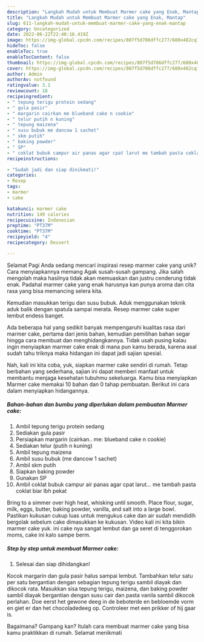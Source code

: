 ```yaml
---
description: "Langkah Mudah untuk Membuat Marmer cake yang Enak, Mantap"
title: "Langkah Mudah untuk Membuat Marmer cake yang Enak, Mantap"
slug: 611-langkah-mudah-untuk-membuat-marmer-cake-yang-enak-mantap
category: Uncategorized
date: 2022-06-22T22:40:16.419Z
image: https://img-global.cpcdn.com/recipes/807f5d786dffc277/680x482cq70/marmer-cake-foto-resep-utama.jpg
hideToc: false
enableToc: true
enableTocContent: false
thumbnail: https://img-global.cpcdn.com/recipes/807f5d786dffc277/680x482cq70/marmer-cake-foto-resep-utama.jpg
cover: https://img-global.cpcdn.com/recipes/807f5d786dffc277/680x482cq70/marmer-cake-foto-resep-utama.jpg
author: Admin
authorAv: notfound
ratingvalue: 3.1
reviewcount: 18
recipeingredient:
- " tepung terigu protein sedang"
- " gula pasir"
- " margarin cairkan me blueband cake n cookie"
- " telur putih n kuning"
- " tepung maizena"
- " susu bubuk me dancow 1 sachet"
- " skm putih"
- " baking powder"
- " SP"
- " coklat bubuk campur air panas agar cpat larut me tambah pasta coklat biar lbh pekat"
recipeinstructions:

- "Sudah jadi dan siap dinikmati!"
categories:
- Resep
tags:
- marmer
- cake

katakunci: marmer cake 
nutrition: 149 calories
recipecuisine: Indonesian
preptime: "PT37M"
cooktime: "PT37M"
recipeyield: "4"
recipecategory: Dessert

---
```



Selamat Pagi Anda sedang mencari inspirasi resep marmer cake yang unik? Cara menyiapkannya memang Agak susah-susah gampang. Jika salah mengolah maka hasilnya tidak akan memuaskan dan justru cenderung tidak enak. Padahal marmer cake yang enak harusnya kan punya aroma dan cita rasa yang bisa memancing selera kita.


Kemudian masukkan terigu dan susu bubuk. Aduk menggunakan teknik aduk balik dengan spatula sampai merata. Resep marmer cake super lembut endess banget.

Ada beberapa hal yang sedikit banyak mempengaruhi kualitas rasa dari marmer cake, pertama dari jenis bahan, kemudian pemilihan bahan segar hingga cara membuat dan menghidangkannya. Tidak usah pusing kalau ingin menyiapkan marmer cake enak di mana pun kamu berada, karena asal sudah tahu triknya maka hidangan ini dapat jadi sajian spesial.


Nah, kali ini kita coba, yuk, siapkan marmer cake sendiri di rumah. Tetap berbahan yang sederhana, sajian ini dapat memberi manfaat untuk membantu menjaga kesehatan tubuhmu sekeluarga. Kamu bisa menyiapkan Marmer cake memakai 10 bahan dan 0 tahap pembuatan. Berikut ini cara dalam menyiapkan hidangannya.

<!--inarticleads1-->

##### Bahan-bahan dan bumbu yang diperlukan dalam pembuatan Marmer cake:

1. Ambil  tepung terigu protein sedang
1. Sediakan  gula pasir
1. Persiapkan  margarin (cairkan.. me: blueband cake n cookie)
1. Sediakan  telur (putih n kuning)
1. Ambil  tepung maizena
1. Ambil  susu bubuk (me dancow 1 sachet)
1. Ambil  skm putih
1. Siapkan  baking powder
1. Gunakan  SP
1. Ambil  coklat bubuk campur air panas agar cpat larut... me tambah pasta coklat biar lbh pekat


Bring to a simmer over high heat, whisking until smooth. Place flour, sugar, milk, eggs, butter, baking powder, vanilla, and salt into a large bowl. Pastikan kukusan cukup luas untuk mengukus cake dan air sudah mendidih bergolak sebelum cake dimasukkan ke kukusan. Video kali ini kita bikin marmer cake yuk. ini cake nya sangat lembut dan ga seret di tenggorokan moms, cake ini kalo sampe berm. 

<!--inarticleads2-->

##### Step by step untuk membuat Marmer cake:


1. Selesai dan siap dihidangkan!

Kocok margarin dan gula pasir halus sampai lembut. Tambahkan telur satu per satu bergantian dengan sebagian tepung terigu sambil diayak dan dikocok rata. Masukkan sisa tepung terigu, maizena, dan baking powder sambil diayak bergantian dengan susu cair dan pasta vanila sambil dikocok perlahan. Doe eerst het gewone deeg in de beboterde en bebloemde vorm en giet er dan het chocoladedeeg op. Controleer met een prikker of hij gaar is. 

Bagaimana? Gampang kan? Itulah cara membuat marmer cake yang bisa kamu praktikkan di rumah. Selamat menikmati
